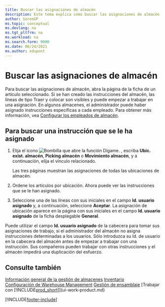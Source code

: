 ```yaml
---
title: Buscar las asignaciones de almacén
description: Este tema explica cómo buscar las asignaciones de almacén que se le asignaron en la página Ficha de producto cuando se hayan creado las instrucciones para usted.
author: SorenGP
ms.topic: conceptual
ms.devlang: na
ms.tgt_pltfrm: na
ms.workload: na
ms.search.form: 9000
ms.date: 06/24/2021
ms.author: edupont
---
```

# <a name="find-your-warehouse-assignments"></a>Buscar las asignaciones de almacén

Para buscar las asignaciones de almacén, abra la página de la ficha de un artículo seleccionado. Si se han creado las instrucciones del almacén, las líneas de tipo Traer y colocar son visibles y puede empezar a trabajar en una asignación. En algunos almacenes, el administrador puede haber asignado instrucciones específicas a cada empleado. Para obtener más información, vea [Configurar los empleados de almacén](warehouse-how-to-set-up-warehouse-employees.md).

## <a name="to-find-an-instruction-assigned-to-you"></a>Para buscar una instrucción que se le ha asignado

1. Elija el icono ![Bombilla que abre la función Dígame.](media/ui-search/search_small.png "Dígame qué desea hacer") , escriba **Ubic. exist. almacén**, **Picking almacén** o **Movimiento almacén**, y a continuación, elija el vínculo relacionado.

    Las tres páginas muestran las asignaciones de todas las ubicaciones de almacén.  

2. Ordene los artículos por ubicación. Ahora puede ver las instrucciones que se le han asignado.  
3. Seleccione una de las líneas con sus iniciales en el campo **Id. usuario asignado** y, a continuación, seleccione **Aceptar**. La asignación de ubicación aparece en la página con sus iniciales en el campo **Id. usuario asignado** de la ficha desplegable **General**.  

Puede utilizar el campo **Id. usuario asignado** de la cabecera para tomar sus asignaciones de trabajo, si el administrador del almacén no asigna instrucciones determinadas a los usuarios. Sólo introduzca su Id. de usuario en la cabecera del almacén antes de empezar a trabajar con una instrucción. Sus compañeros pueden trabajar con otras instrucciones y el almacén impedirá una duplicación del esfuerzo.  

## <a name="see-also"></a>Consulte también

[Información general de la gestión de almacenes](design-details-warehouse-management.md)
[Inventario](inventory-manage-inventory.md)  
[Configuración de Warehouse Management](warehouse-setup-warehouse.md) 
[Gestión de ensamblaje](assembly-assemble-items.md)
[Trabajar con [!INCLUDE[prod_short](includes/prod_short.md)]](ui-work-product.md) 


[!INCLUDE[footer-include](includes/footer-banner.md)]
